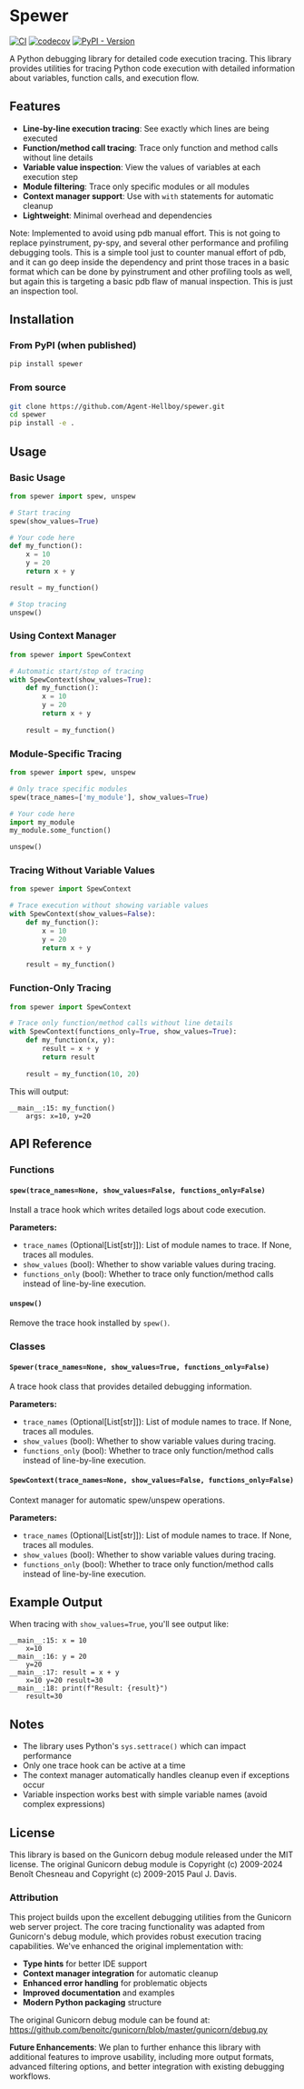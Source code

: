 # Spewer

[![CI](https://github.com/Agent-Hellboy/spewer/actions/workflows/ci.yml/badge.svg)](https://github.com/Agent-Hellboy/spewer/actions/workflows/ci.yml)
[![codecov](https://codecov.io/gh/Agent-Hellboy/spewer/graph/badge.svg?token=O54FUXGQDM)](https://codecov.io/gh/Agent-Hellboy/spewer)
[![PyPI - Version](https://img.shields.io/pypi/v/spewer.svg)](https://pypi.org/project/spewer/)


A Python debugging library for detailed code execution tracing. This library provides utilities for tracing Python code execution with detailed information about variables, function calls, and execution flow.

## Features

- **Line-by-line execution tracing**: See exactly which lines are being executed
- **Function/method call tracing**: Trace only function and method calls without line details
- **Variable value inspection**: View the values of variables at each execution step
- **Module filtering**: Trace only specific modules or all modules
- **Context manager support**: Use with `with` statements for automatic cleanup
- **Lightweight**: Minimal overhead and dependencies

Note: Implemented to avoid using pdb manual effort. This is not going to replace pyinstrument, py-spy, and several other performance and profiling debugging tools. This is a simple tool just to counter manual effort of pdb, and it can go deep inside the dependency and print those traces in a basic format which can be done by pyinstrument and other profiling tools as well, but again this is targeting a basic pdb flaw of manual inspection. This is just an inspection tool.

## Installation

### From PyPI (when published)

```bash
pip install spewer
```

### From source

```bash
git clone https://github.com/Agent-Hellboy/spewer.git
cd spewer
pip install -e .
```

## Usage

### Basic Usage

```python
from spewer import spew, unspew

# Start tracing
spew(show_values=True)

# Your code here
def my_function():
    x = 10
    y = 20
    return x + y

result = my_function()

# Stop tracing
unspew()
```

### Using Context Manager

```python
from spewer import SpewContext

# Automatic start/stop of tracing
with SpewContext(show_values=True):
    def my_function():
        x = 10
        y = 20
        return x + y
    
    result = my_function()
```

### Module-Specific Tracing

```python
from spewer import spew, unspew

# Only trace specific modules
spew(trace_names=['my_module'], show_values=True)

# Your code here
import my_module
my_module.some_function()

unspew()
```

### Tracing Without Variable Values

```python
from spewer import SpewContext

# Trace execution without showing variable values
with SpewContext(show_values=False):
    def my_function():
        x = 10
        y = 20
        return x + y
    
    result = my_function()
```

### Function-Only Tracing

```python
from spewer import SpewContext

# Trace only function/method calls without line details
with SpewContext(functions_only=True, show_values=True):
    def my_function(x, y):
        result = x + y
        return result
    
    result = my_function(10, 20)
```

This will output:
```
__main__:15: my_function()
    args: x=10, y=20
```

## API Reference

### Functions

#### `spew(trace_names=None, show_values=False, functions_only=False)`

Install a trace hook which writes detailed logs about code execution.

**Parameters:**
- `trace_names` (Optional[List[str]]): List of module names to trace. If None, traces all modules.
- `show_values` (bool): Whether to show variable values during tracing.
- `functions_only` (bool): Whether to trace only function/method calls instead of line-by-line execution.

#### `unspew()`

Remove the trace hook installed by `spew()`.

### Classes

#### `Spewer(trace_names=None, show_values=True, functions_only=False)`

A trace hook class that provides detailed debugging information.

**Parameters:**
- `trace_names` (Optional[List[str]]): List of module names to trace. If None, traces all modules.
- `show_values` (bool): Whether to show variable values during tracing.
- `functions_only` (bool): Whether to trace only function/method calls instead of line-by-line execution.

#### `SpewContext(trace_names=None, show_values=False, functions_only=False)`

Context manager for automatic spew/unspew operations.

**Parameters:**
- `trace_names` (Optional[List[str]]): List of module names to trace. If None, traces all modules.
- `show_values` (bool): Whether to show variable values during tracing.
- `functions_only` (bool): Whether to trace only function/method calls instead of line-by-line execution.

## Example Output

When tracing with `show_values=True`, you'll see output like:

```
__main__:15: x = 10
    x=10
__main__:16: y = 20
    y=20
__main__:17: result = x + y
    x=10 y=20 result=30
__main__:18: print(f"Result: {result}")
    result=30
```

## Notes

- The library uses Python's `sys.settrace()` which can impact performance
- Only one trace hook can be active at a time
- The context manager automatically handles cleanup even if exceptions occur
- Variable inspection works best with simple variable names (avoid complex expressions)

## License

This library is based on the Gunicorn debug module released under the MIT license. The original Gunicorn debug module is Copyright (c) 2009-2024 Benoît Chesneau and Copyright (c) 2009-2015 Paul J. Davis.

### Attribution

This project builds upon the excellent debugging utilities from the Gunicorn web server project. The core tracing functionality was adapted from Gunicorn's debug module, which provides robust execution tracing capabilities. We've enhanced the original implementation with:

- **Type hints** for better IDE support
- **Context manager integration** for automatic cleanup
- **Enhanced error handling** for problematic objects
- **Improved documentation** and examples
- **Modern Python packaging** structure

The original Gunicorn debug module can be found at: https://github.com/benoitc/gunicorn/blob/master/gunicorn/debug.py

**Future Enhancements**: We plan to further enhance this library with additional features to improve usability, including more output formats, advanced filtering options, and better integration with existing debugging workflows. 
